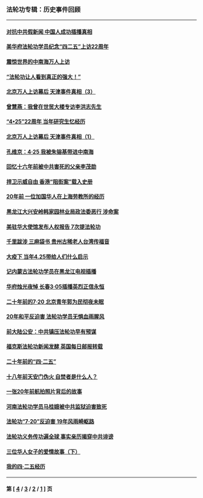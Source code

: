 ### 法轮功专辑：历史事件回顾
---
#### [对抗中共假新闻 中国人成功插播真相](../../pages/nf5793/n12910618.md?07060430) 
#### [美华府法轮功学员纪念“四二五”上访22周年](../../pages/nf5793/n12904445.md?07060430) 
#### [震惊世界的中南海万人上访](../../pages/nf5793/n12903976.md?07060430) 
#### [“法轮功让人看到真正的强大！”](../../pages/nf5793/n12903195.md?07060430) 
#### [北京万人上访幕后 天津事件真相（3）](../../pages/nf5793/n12902807.md?07060430) 
#### [曾慧燕：我曾在世贸大楼专访李洪志先生](../../pages/nf5793/n12898729.md?07060430) 
#### [“4•25”22周年 当年研究生忆经历](../../pages/nf5793/n12894152.md?07060430) 
#### [北京万人上访幕后 天津事件真相（1）](../../pages/nf5793/n12885174.md?07060430) 
#### [孔维京：4·25 我被朱镕基带进中南海](../../pages/nf5793/n12864987.md?07060430) 
#### [回忆十六年前被中共害死的父亲李茂勋](../../pages/nf5793/n12880270.md?07060430) 
#### [捍卫示威自由 香港“阻街案”载入史册](../../pages/nf5793/n12811245.md?07060430) 
#### [20年前 一位加国华人在上海劳教所的经历](../../pages/nf5793/n12707932.md?07060430) 
#### [黑龙江大兴安岭韩家园林业局政法委恶行 涉命案](../../pages/nf5793/n12622815.md?07060430) 
#### [美驻华大使馆发布人权报告 7次提法轮功](../../pages/nf5793/n12520541.md?07060430) 
#### [千里跋涉 三麻袋书 贵州古稀老人台湾传福音](../../pages/nf5793/n12198750.md?07060430) 
#### [大疫下 当年4.25带给人们什么启示](../../pages/nf5793/n12058565.md?07060430) 
#### [记内蒙古法轮功学员在黑龙江电视插播](../../pages/nf5793/n11699194.md?07060430) 
#### [华府烛光夜悼 长春3·05插播英烈正信永恒](../../pages/nf5793/n11397432.md?07060430) 
#### [二十年前的7·20 北京青年郭为民彻夜未眠](../../pages/nf5793/n11354195.md?07060430) 
#### [20年和平反迫害 法轮功学员无惧血雨腥风](../../pages/nf5793/n11348279.md?07060430) 
#### [前大陆公安：中共镇压法轮功早有预谋](../../pages/nf5793/n11352168.md?07060430) 
#### [福克斯法轮功新闻发酵  英国每日邮报转载](../../pages/nf5793/n11285952.md?07060430) 
#### [二十年前的“四·二五”](../../pages/nf5793/n11207639.md?07060430) 
#### [十八年前天安门伪火 自焚者是什么人？](../../pages/nf5793/n10996556.md?07060430) 
#### [一张20年前航拍照片背后的故事](../../pages/nf5793/n10693797.md?07060430) 
#### [河南法轮功学员马桂娥被中共监狱迫害致死](../../pages/nf5793/n10684974.md?07060430) 
#### [法轮功“7‧20”反迫害 19年风雨崎岖路](../../pages/nf5793/n10570834.md?07060430) 
#### [法轮功义务传功遍全球 事实亲历揭穿中共诽谤](../../pages/nf5793/n10581061.md?07060430) 
#### [三位华人女子的爱情故事（下）](../../pages/nf5793/n10435541.md?07060430) 
#### [我的四·二五经历](../../pages/nf5793/n10347081.md?07060430) 

---
#### 第 [ [4](./4.md?07060430) / [3](./3.md?07060430) / [2](./2.md?07060430) / [1](./1.md?07060430) ] 页
